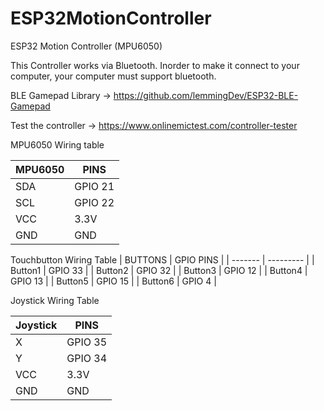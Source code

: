 # ESP32MotionController
ESP32 Motion Controller (MPU6050)

This Controller works via Bluetooth.
Inorder to make it connect to your computer, your computer must support bluetooth.

BLE Gamepad Library -> https://github.com/lemmingDev/ESP32-BLE-Gamepad

Test the controller -> https://www.onlinemictest.com/controller-tester

MPU6050 Wiring table

| MPU6050 | PINS |
| ------------- | ------------- |
|  SDA | GPIO 21 |
| SCL | GPIO 22 |
| VCC | 3.3V |
| GND | GND |

Touchbutton Wiring Table
| BUTTONS | GPIO PINS |
| ------- | --------- |
| Button1 | GPIO 33 |
| Button2 | GPIO 32 |
| Button3 | GPIO 12 |
| Button4 | GPIO 13 |
| Button5 | GPIO 15 |
| Button6 | GPIO 4  |

Joystick Wiring Table

| Joystick | PINS |
| ------------- | ------------- |
| X | GPIO 35 |
| Y | GPIO 34 |
| VCC | 3.3V |
| GND | GND |
